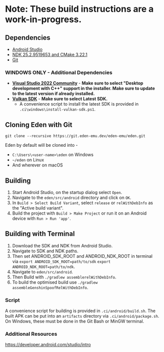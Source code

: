 # Note: These build instructions are a work-in-progress.

## Dependencies
* [Android Studio](https://developer.android.com/studio)
* [NDK 25.2.9519653 and CMake 3.22.1](https://developer.android.com/studio/projects/install-ndk#default-version)
* [Git](https://git-scm.com/download)

### WINDOWS ONLY - Additional Dependencies
  * **[Visual Studio 2022 Community](https://visualstudio.microsoft.com/downloads/)** - **Make sure to select "Desktop development with C++" support in the installer. Make sure to update to the latest version if already installed.**
  * **[Vulkan SDK](https://vulkan.lunarg.com/sdk/home#windows)** - **Make sure to select Latest SDK.**
    - A convenience script to install the latest SDK is provided in `.ci\windows\install-vulkan-sdk.ps1`.

## Cloning Eden with Git
```
git clone --recursive https://git.eden-emu.dev/eden-emu/eden.git
```
Eden by default will be cloned into -
* `C:\Users\<user-name>\eden` on Windows
* `~/eden` on Linux
* And wherever on macOS

## Building
1. Start Android Studio, on the startup dialog select `Open`.
2. Navigate to the `eden/src/android` directory and click on `OK`.
3. In `Build > Select Build Variant`, select `release` or `relWithDebInfo` as the "Active build variant".
4. Build the project with `Build > Make Project` or run it on an Android device with `Run > Run 'app'`.

## Building with Terminal
1. Download the SDK and NDK from Android Studio.
2. Navigate to SDK and NDK paths.
3. Then set ANDROID_SDK_ROOT and ANDROID_NDK_ROOT in terminal via
`export ANDROID_SDK_ROOT=path/to/sdk`
`export ANDROID_NDK_ROOT=path/to/ndk`.
4. Navigate to `eden/src/android`.
5. Then Build with `./gradlew assemblerelWithDebInfo`.
6. To build the optimised build use `./gradlew assembleGenshinSpoofRelWithDebInfo`.

### Script
A convenience script for building is provided in `.ci/android/build.sh`. The built APK can be put into an `artifacts` directory via `.ci/android/package.sh`. On Windows, these must be done in the Git Bash or MinGW terminal.

### Additional Resources
https://developer.android.com/studio/intro
